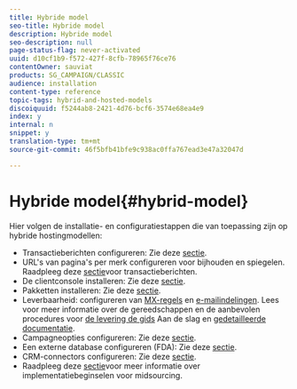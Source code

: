 ```yaml
---
title: Hybride model
seo-title: Hybride model
description: Hybride model
seo-description: null
page-status-flag: never-activated
uuid: d10cf1b9-f572-427f-8cfb-78965f76ce76
contentOwner: sauviat
products: SG_CAMPAIGN/CLASSIC
audience: installation
content-type: reference
topic-tags: hybrid-and-hosted-models
discoiquuid: f5244ab8-2421-4d76-bcf6-3574e68ea4e9
index: y
internal: n
snippet: y
translation-type: tm+mt
source-git-commit: 46f5bfb41bfe9c938ac0ffa767ead3e47a32047d

---
```



# Hybride model{#hybrid-model}

Hier volgen de installatie- en configuratiestappen die van toepassing zijn op hybride hostingmodellen:

* Transactieberichten configureren: Zie deze [sectie](../../message-center/using/transactional-messaging-architecture.md).
* URL&#39;s van pagina&#39;s per merk configureren voor bijhouden en spiegelen. Raadpleeg deze [sectie](../../message-center/using/configuring-multibranding.md)voor transactieberichten.
* De clientconsole installeren: Zie deze [sectie](../../installation/using/installing-the-client-console.md).
* Pakketten installeren: Zie deze [sectie](../../installation/using/installing-campaign-standard-packages.md).
* Leverbaarheid: configureren van [MX-regels](../../installation/using/email-deliverability.md#mx-configuration) en [e-mailindelingen](../../installation/using/email-deliverability.md#managing-email-formats). Lees voor meer informatie over de gereedschappen en de aanbevolen procedures voor [de levering de gids](https://docs.campaign.adobe.com/doc/AC/getting_started/EN/deliverability.html) Aan de slag en [gedetailleerde documentatie](../../delivery/using/about-deliverability.md).
* Campagneopties configureren: Zie deze [sectie](../../installation/using/configuring-campaign-options.md).
* Een externe database configureren (FDA): Zie deze [sectie](../../platform/using/accessing-an-external-database.md).
* CRM-connectors configureren: Zie deze [sectie](../../platform/using/crm-connectors.md).
* Raadpleeg deze [sectie](../../installation/using/mid-sourcing-deployment.md)voor meer informatie over implementatiebeginselen voor midsourcing.

